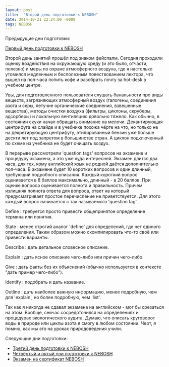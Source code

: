 ```yaml
---
layout: post
title:  "Второй день подготовки к NEBOSH"
date: 2014-10-21 22:24:00 -0000
tags: NEBOSH
---
```


Предыдущие дни подготовки:

[Первый день подготовки к NEBOSH](/blog/2014/nebosh-day1)

Второй день занятий прошёл под знаком фейспалм. Сегодня проходили оценку воздействия на окружающую среду (и это было, отчасти, полезно) и меры по охране атмосферного воздуха, где я настолько утомился медленным и бесполезным повествованием лектора, что вышел на пол-часа попить кофе и разобрать почту за hot-desk в учебном центре.

Увы, для подготовленного пользователя слушать банальности про виды веществ, загрязняющих атмосферный воздух (галогены, соединения азота и серы, летучие органические соединения, взвешенные вещества), методы очистки воздуха (фильтры, циклоны, скруберы, адсорберы) и локальную вентиляцию довольно тяжело. Как обычно, в состоянии скуки начал обращать внимание на мелочи. Декантирующая центрифуга на слайде и в учебнике похожа чёрте на что, но только не на декретирующую центрифугу, этилированный бензин уже больше десяти лет под запретом в большинстве стран. А циклон подключенный по схеме из учебника не будет очищать воздух.

В перерыве рассмотрели 'question tags' вопросов на экзамене и процедуру экзамена, а это уже куда интересней. Экзамен длится два часа, для тех, кому английский язык не родной даётся дополнительно пол-часа. В экзамене будет 10 коротких вопросов и один длинный, требующий подробного описания. Каждый короткий вопрос оценивается в 8 баллов максимально, длинный - в 20 баллов. При оценке вопроса оценивается полнота и правильность. Причем излишняя полнота ответа для вопроса, ответ на который предусматривает простое перечисление не приветствуется. Для этого каждый вопрос начинается с так называемого 'question tag'.

Define
: требуется просто привести общепринятое определение термина или понятия.

State
: менее строгий аналог 'define' для определений, где нет единого определения. Таким образом можно скомпилировать что-то своё или привести варианты.

Describe
: дать детальное словесное описание.

Explain
: дать ясное описание чего-либо или причин чего-либо.

Give
: дать факты без их объяснений (обычно используется в контексте "дать пример чего-либо").

Identify 
: подобрать и дать название.

Outline
: дать наиболее важную информацию, менее подробную, чем для 'explain', но более подробную, чем 'list'.

Так как я никогда не сдавал экзамена на английском - мог бы срезаться на этом. Вообще, сейчас сосредоточился на определениях и процедурах экологического аудита. Думаю, что описать круговорот воды в природе или циклы азота я смогу в любом состоянии. Черт, я помню, как мы это на уроках природоведения учили.

Следующие дни подготовки:

- [Третий день подготовки к NEBOSH](/blog/2014/nebosh-day3)
- [Четвёртый и пятый дни подготовки к NEBOSH](/blog/2014/nebosh-day45)
- [Экзамен на сертификат NEBOSH](/blog/2014/nebosh-exam)